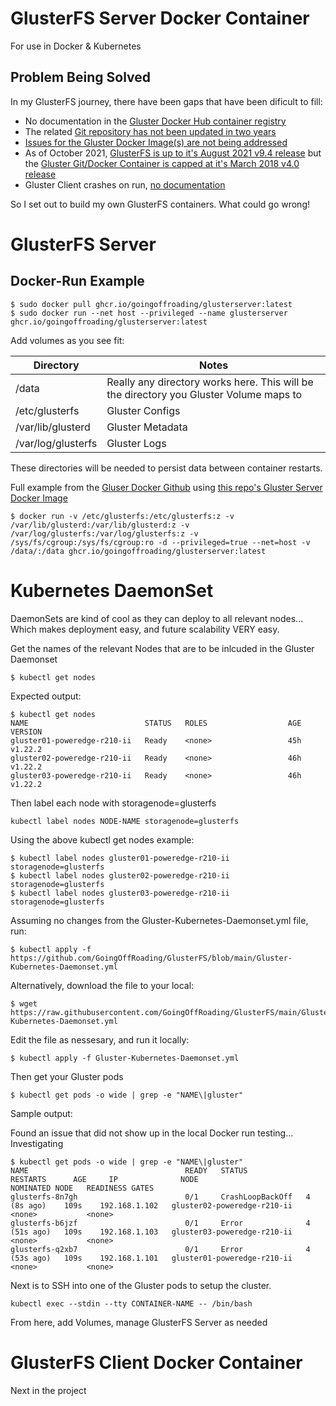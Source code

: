 # GlusterFS Server Docker Container
For use in Docker & Kubernetes

## Problem Being Solved
In my GlusterFS journey, there have been gaps that have been dificult to fill:
* No documentation in the [Gluster Docker Hub container registry](https://hub.docker.com/r/gluster/gluster-centos)
* The related [Git repository has not been updated in two years](https://github.com/gluster/gluster-containers)
* [Issues for the Gluster Docker Image(s) are not being addressed](https://github.com/gluster/gluster-containers/issues)
* As of October 2021, [GlusterFS is up to it's August 2021 v9.4 release](https://docs.gluster.org/en/latest/release-notes/9.4/) but the [Gluster Git/Docker Container is capped at it's March 2018 v4.0 release](https://github.com/gluster/gluster-containers)
* Gluster Client crashes on run, [no documentation](https://github.com/gluster/gluster-containers/tree/master/gluster-client)

So I set out to build my own GlusterFS containers.  What could go wrong!


# GlusterFS Server
## Docker-Run Example 

```
$ sudo docker pull ghcr.io/goingoffroading/glusterserver:latest 
$ sudo docker run --net host --privileged --name glusterserver ghcr.io/goingoffroading/glusterserver:latest
```
Add volumes as you see fit:

Directory | Notes
---------- | ----------
/data | Really any directory works here.  This will be the directory you Gluster Volume maps to
/etc/glusterfs | Gluster Configs
/var/lib/glusterd | Gluster Metadata
/var/log/glusterfs | Gluster Logs

These directories will be needed to persist data between container restarts.

Full example from the [Gluser Docker Github](https://github.com/gluster/gluster-containers) using [this repo's Gluster Server Docker Image](https://github.com/GoingOffRoading/GlusterFS/pkgs/container/glusterserver)

    $ docker run -v /etc/glusterfs:/etc/glusterfs:z -v /var/lib/glusterd:/var/lib/glusterd:z -v /var/log/glusterfs:/var/log/glusterfs:z -v /sys/fs/cgroup:/sys/fs/cgroup:ro -d --privileged=true --net=host -v /data/:/data ghcr.io/goingoffroading/glusterserver:latest

# Kubernetes DaemonSet
DaemonSets are kind of cool as they can deploy to all relevant nodes...  Which makes deployment easy, and future scalability VERY easy.

Get the names of the relevant Nodes that are to be inlcuded in the Gluster Daemonset

```
$ kubectl get nodes
```

Expected output:
```
$ kubectl get nodes
NAME                          STATUS   ROLES                  AGE    VERSION
gluster01-poweredge-r210-ii   Ready    <none>                 45h    v1.22.2
gluster02-poweredge-r210-ii   Ready    <none>                 46h    v1.22.2
gluster03-poweredge-r210-ii   Ready    <none>                 46h    v1.22.2
```
Then label each node with storagenode=glusterfs

```
kubectl label nodes NODE-NAME storagenode=glusterfs
```
Using the above kubectl get nodes example:
```
$ kubectl label nodes gluster01-poweredge-r210-ii storagenode=glusterfs
$ kubectl label nodes gluster02-poweredge-r210-ii storagenode=glusterfs
$ kubectl label nodes gluster03-poweredge-r210-ii storagenode=glusterfs
```
Assuming no changes from the Gluster-Kubernetes-Daemonset.yml file, run:
```
$ kubectl apply -f https://github.com/GoingOffRoading/GlusterFS/blob/main/Gluster-Kubernetes-Daemonset.yml
```
Alternatively, download the file to your local:
```
$ wget https://raw.githubusercontent.com/GoingOffRoading/GlusterFS/main/Gluster-Kubernetes-Daemonset.yml
```
Edit the file as nessesary, and run it locally:
```
$ kubectl apply -f Gluster-Kubernetes-Daemonset.yml
```
Then get your Gluster pods
```
$ kubectl get pods -o wide | grep -e "NAME\|gluster"
```
Sample output:

Found an issue that did not show up in the local Docker run testing... Investigating

```
$ kubectl get pods -o wide | grep -e "NAME\|gluster"
NAME                                   READY   STATUS             RESTARTS      AGE     IP              NODE                          NOMINATED NODE   READINESS GATES
glusterfs-8n7gh                        0/1     CrashLoopBackOff   4 (8s ago)    109s    192.168.1.102   gluster02-poweredge-r210-ii   <none>           <none>
glusterfs-b6jzf                        0/1     Error              4 (51s ago)   109s    192.168.1.103   gluster03-poweredge-r210-ii   <none>           <none>
glusterfs-q2xb7                        0/1     Error              4 (53s ago)   109s    192.168.1.101   gluster01-poweredge-r210-ii   <none>           <none>
```
Next is to SSH into one of the Gluster pods to setup the cluster.
```
kubectl exec --stdin --tty CONTAINER-NAME -- /bin/bash
```
From here, add Volumes, manage GlusterFS Server as needed

# GlusterFS Client Docker Container
Next in the project 